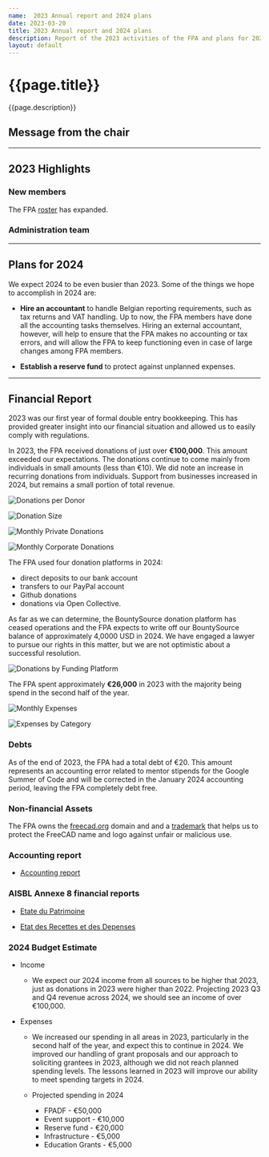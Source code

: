 ```yaml
---
name:  2023 Annual report and 2024 plans
date: 2023-03-20
title: 2023 Annual report and 2024 plans
description: Report of the 2023 activities of the FPA and plans for 2024
layout: default
---
```


# {{page.title}}

{{page.description}}


## Message from the chair



***

## 2023 Highlights


### New members

The FPA [roster](https://fpa.freecad.org/handbook/people/roster.html) has expanded. 


### Administration team


***

## Plans for 2024

We expect 2024 to be even busier than 2023.  Some of the things we hope to accomplish in 2024 are:


* **Hire an accountant** to handle Belgian reporting requirements, such as tax returns and VAT handling. Up to now, the FPA members have done all the accounting tasks themselves. Hiring an external accountant, however, will help to ensure that the FPA makes no accounting or tax errors, and will allow the FPA to keep functioning even in case of large changes among FPA members.

* **Establish a reserve fund** to protect against unplanned expenses.

***

## Financial Report

2023 was our first year of formal double entry bookkeeping.  This has provided greater insight into our financial situation and allowed us to easily comply with regulations.

In 2023, the FPA received donations of just over **€100,000**.  This amount exceeded our expectations.  The donations continue to come mainly from individuals in small amounts (less than €10).  We did note an increase in recurring donations from individuals.  Support from businesses increased in 2024, but remains a small portion of total revenue.

![Donations per Donor](./_images/DonationsPerDonor.svg)

![Donation Size](./_images/DonationSizeDistribution.svg)

![Monthly Private Donations](./_images/PrivateDonationsPerMonth.svg)

![Monthly Corporate Donations](./images/CorporateDonationsPerMonth.svg)


The FPA used four donation platforms in 2024:
* direct deposits to our bank account
* transfers to our PayPal account
* Github donations
* donations via Open Collective.

As far as we can determine, the BountySource donation platform has ceased operations and the FPA expects to write off our BountySource balance of approximately 4,0000 USD in 2024.  We have engaged a lawyer to pursue our rights in this matter, but we are not optimistic about a successful resolution.

![Donations by Funding Platform](./_images/DonationsByPlatform.svg)


The FPA spent approximately **€26,000** in 2023 with the majority being spend in the second half of the year.

![Monthly Expenses](./_images/MonthlyExpenses.svg)

![Expenses by Category](./_images/ExpensesByCategory.svg)


### Debts

As of the end of 2023, the FPA had a total debt of €20.  This amount represents an accounting error related to mentor stipends for the Google Summer of Code and will be corrected in the January 2024 accounting period, leaving the FPA completely debt free.


### Non-financial Assets

The FPA owns the [freecad.org](https://freecad.org) domain and and a [trademark](https://fpa.freecad.org/trademark.pdf) that helps us to protect the FreeCAD name and logo against unfair or malicious use.


### Accounting report

* [Accounting report](../accounting/2023accounting)


### AISBL Annexe 8 financial reports

* [Etate du Patrimoine](./_images/Etatdupatrimoine2023.html)

* [Etat des Recettes et des Depenses](./_images/EtatdesRecettesetdesDepenses2023.html)


### 2024 Budget Estimate

* Income
  
  * We expect our 2024 income from all sources to be higher that 2023, just as donations in 2023 were higher than 2022.  Projecting 2023 Q3 and Q4 revenue across 2024, we should see an income of over €100,000.


* Expenses
  
  * We increased our spending in all areas in 2023, particularly in the second half of the year, and expect this to continue in 2024.  We improved our handling of grant proposals and our approach to soliciting grantees in 2023, although we did not reach planned spending levels. The lessons learned in 2023 will improve our ability to meet spending targets in 2024.
  
  * Projected spending in 2024
    * FPADF - €50,000
    * Event support - €10,000
    * Reserve fund - €20,000
    * Infrastructure - €5,000
    * Education Grants - €5,000
